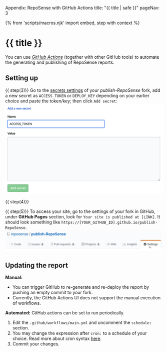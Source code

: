 <variable name="title">Appendix: RepoSense with GitHub Actions</variable>
<frontmatter>
  title: "{{ title | safe }}"
  pageNav: 3
</frontmatter>

{% from 'scripts/macros.njk' import embed, step with context %}

<h1 class="display-4"><md>{{ title }}</md></h1>

<div id="section-setting-up">

<div class="lead">

You can use [_GitHub Actions_](https://github.com/features/actions) (together with other GitHub tools) to automate the generating and publishing of RepoSense reports.
</div>

<!-- ==================================================================================================== -->

## Setting up

<include src="withTravis.md#section-fork-token" />

{{ step(3)}} Go to the [secrets settings](https://github.com/reposense/publish-RepoSense/settings/secrets) of your _publish-RepoSense_ fork, add a new secret as `ACCESS_TOKEN` or `DEPLOY_KEY` depending on your earlier choice and paste the token/key; then click `Add secret`:<br>
![GitHub Actions Secrets](../images/publishingguide-secrets.png "GitHub Actions Secrets")

{{ step(4)}}

<include src="withTravis.md#section-edit-configs" />

{{ step(5)}} To access your site, go to the settings of your fork in GitHub, under **GitHub Pages** section, look for `Your site is published at [LINK]`. It should look something like `https://[YOUR_GITHUB_ID].github.io/publish-RepoSense`.
![GitHub Setting](../images/publishingguide-githubsetting.jpg "GitHub Setting")
</div>

<!-- ==================================================================================================== -->

<div id="section-updating-the-report">

## Updating the report

**Manual:**
* You can trigger GitHub to re-generate and re-deploy the report by pushing an empty commit to your fork.
* Currently, the GitHub Actions UI does not support the manual execution of workflows.

**Automated:** GitHub actions can be set to run periodically.
1. Edit the `.github/workflows/main.yml` and uncomment the `schedule:` section.
1. You may change the expression after `cron:` to a schedule of your choice. Read more about cron syntax [here](https://help.github.com/en/actions/reference/events-that-trigger-workflows#scheduled-events-schedule).
1. Commit your changes.

</div>
